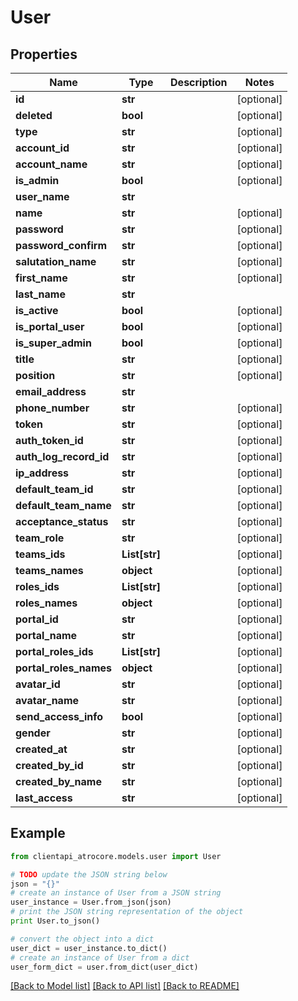 # User


## Properties
Name | Type | Description | Notes
------------ | ------------- | ------------- | -------------
**id** | **str** |  | [optional] 
**deleted** | **bool** |  | [optional] 
**type** | **str** |  | [optional] 
**account_id** | **str** |  | [optional] 
**account_name** | **str** |  | [optional] 
**is_admin** | **bool** |  | [optional] 
**user_name** | **str** |  | 
**name** | **str** |  | [optional] 
**password** | **str** |  | [optional] 
**password_confirm** | **str** |  | [optional] 
**salutation_name** | **str** |  | [optional] 
**first_name** | **str** |  | [optional] 
**last_name** | **str** |  | 
**is_active** | **bool** |  | [optional] 
**is_portal_user** | **bool** |  | [optional] 
**is_super_admin** | **bool** |  | [optional] 
**title** | **str** |  | [optional] 
**position** | **str** |  | [optional] 
**email_address** | **str** |  | 
**phone_number** | **str** |  | [optional] 
**token** | **str** |  | [optional] 
**auth_token_id** | **str** |  | [optional] 
**auth_log_record_id** | **str** |  | [optional] 
**ip_address** | **str** |  | [optional] 
**default_team_id** | **str** |  | [optional] 
**default_team_name** | **str** |  | [optional] 
**acceptance_status** | **str** |  | [optional] 
**team_role** | **str** |  | [optional] 
**teams_ids** | **List[str]** |  | [optional] 
**teams_names** | **object** |  | [optional] 
**roles_ids** | **List[str]** |  | [optional] 
**roles_names** | **object** |  | [optional] 
**portal_id** | **str** |  | [optional] 
**portal_name** | **str** |  | [optional] 
**portal_roles_ids** | **List[str]** |  | [optional] 
**portal_roles_names** | **object** |  | [optional] 
**avatar_id** | **str** |  | [optional] 
**avatar_name** | **str** |  | [optional] 
**send_access_info** | **bool** |  | [optional] 
**gender** | **str** |  | [optional] 
**created_at** | **str** |  | [optional] 
**created_by_id** | **str** |  | [optional] 
**created_by_name** | **str** |  | [optional] 
**last_access** | **str** |  | [optional] 

## Example

```python
from clientapi_atrocore.models.user import User

# TODO update the JSON string below
json = "{}"
# create an instance of User from a JSON string
user_instance = User.from_json(json)
# print the JSON string representation of the object
print User.to_json()

# convert the object into a dict
user_dict = user_instance.to_dict()
# create an instance of User from a dict
user_form_dict = user.from_dict(user_dict)
```
[[Back to Model list]](../README.md#documentation-for-models) [[Back to API list]](../README.md#documentation-for-api-endpoints) [[Back to README]](../README.md)


